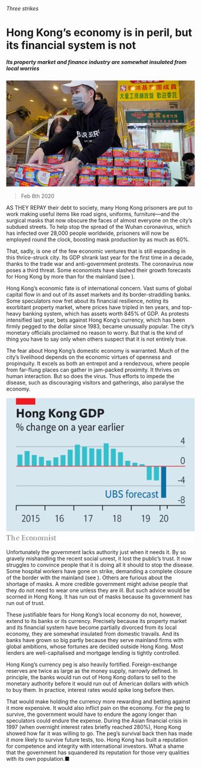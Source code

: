 ###### Three strikes

# Hong Kong’s economy is in peril, but its financial system is not 

##### Its property market and finance industry are somewhat insulated from local worries 

![image](images/20200208_LDP501.jpg) 

> Feb 8th 2020 

AS THEY REPAY their debt to society, many Hong Kong prisoners are put to work making useful items like road signs, uniforms, furniture—and the surgical masks that now obscure the faces of almost everyone on the city’s subdued streets. To help stop the spread of the Wuhan coronavirus, which has infected over 28,000 people worldwide, prisoners will now be employed round the clock, boosting mask production by as much as 60%.

That, sadly, is one of the few economic ventures that is still expanding in this thrice-struck city. Its GDP shrank last year for the first time in a decade, thanks to the trade war and anti-government protests. The coronavirus now poses a third threat. Some economists have slashed their growth forecasts for Hong Kong by more than for the mainland (see ).


Hong Kong’s economic fate is of international concern. Vast sums of global capital flow in and out of its asset markets and its border-straddling banks. Some speculators now fret about its financial resilience, noting its exorbitant property market, where prices have tripled in ten years, and top-heavy banking system, which has assets worth 845% of GDP. As protests intensified last year, bets against Hong Kong’s currency, which has been firmly pegged to the dollar since 1983, became unusually popular. The city’s monetary officials proclaimed no reason to worry. But that is the kind of thing you have to say only when others suspect that it is not entirely true.

The fear about Hong Kong’s domestic economy is warranted. Much of the city’s livelihood depends on the economic virtues of openness and propinquity. It excels as both an entrepot and a rendezvous, where people from far-flung places can gather in jam-packed proximity. It thrives on human interaction. But so does the virus. Thus efforts to impede the disease, such as discouraging visitors and gatherings, also paralyse the economy.

![image](images/20200208_LDC106.png) 


Unfortunately the government lacks authority just when it needs it. By so gravely mishandling the recent social unrest, it lost the public’s trust. It now struggles to convince people that it is doing all it should to stop the disease. Some hospital workers have gone on strike, demanding a complete closure of the border with the mainland (see ). Others are furious about the shortage of masks. A more credible government might advise people that they do not need to wear one unless they are ill. But such advice would be scorned in Hong Kong. It has run out of masks because its government has run out of trust.

These justifiable fears for Hong Kong’s local economy do not, however, extend to its banks or its currency. Precisely because its property market and its financial system have become partially divorced from its local economy, they are somewhat insulated from domestic travails. And its banks have grown so big partly because they serve mainland firms with global ambitions, whose fortunes are decided outside Hong Kong. Most lenders are well-capitalised and mortgage lending is tightly controlled.

Hong Kong’s currency peg is also heavily fortified. Foreign-exchange reserves are twice as large as the money supply, narrowly defined. In principle, the banks would run out of Hong Kong dollars to sell to the monetary authority before it would run out of American dollars with which to buy them. In practice, interest rates would spike long before then.

That would make holding the currency more rewarding and betting against it more expensive. It would also inflict pain on the economy. For the peg to survive, the government would have to endure the agony longer than speculators could endure the expense. During the Asian financial crisis in 1997 (when overnight interest rates briefly reached 280%), Hong Kong showed how far it was willing to go. The peg’s survival back then has made it more likely to survive future tests, too. Hong Kong has built a reputation for competence and integrity with international investors. What a shame that the government has squandered its reputation for those very qualities with its own population.■

